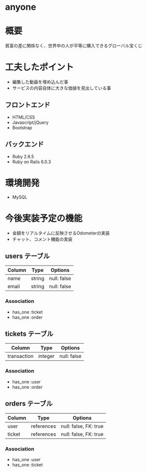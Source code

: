 # anyone
 
# 概要
貧富の差に関係なく、世界中の人が平等に購入できるグローバル宝くじ

# 工夫したポイント
* 編集した動画を埋め込んだ事
* サービスの内容自体に大きな価値を見出している事

## フロントエンド
* HTML/CSS
* Javascript/jQuery
* Bootstrap

## バックエンド
* Ruby 2.6.5
* Ruby on Rails 6.0.3

# 環境開発
* MySQL

# 今後実装予定の機能
* 金額をリアルタイムに反映させるOdometerの実装
* チャット、コメント機能の実装















## users テーブル

| Column             | Type   | Options     |
| ------------------ | ------ | ------------|
| name               | string | null: false |
| email              | string | null: false |

### Association

- has_one :ticket
- has_one :order


## tickets テーブル

| Column           | Type       | Options               |
| ---------------- | ---------- | --------------------- |
| transaction      | integer    | null: false           |

### Association

- has_one :user
- has_one :order


## orders テーブル

| Column | Type       | Options               |
| ------ | ---------- | --------------------- |
| user   | references | null: false, FK: true |
| ticket | references | null: false, FK: true |

### Association

- has_one :user
- has_one :ticket
